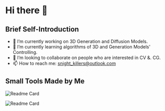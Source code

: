 # Hi there 👋

## Brief Self-Introduction

- 🔭 I’m currently working on 3D Generation and Diffusion Models.
- 🌱 I’m currently learning algorithms of 3D and Generation Models' Controlling.
- 👯 I’m looking to collaborate on people who are interested in CV &. CG.
- 📫 How to reach me: snight_killers@outlook.com

## Small Tools Made by Me

![Readme Card](https://github-readme-stats.vercel.app/api/pin/?username=night-killer&repo=pyAzureSpeech)

![Readme Card](https://github-readme-stats.vercel.app/api/pin/?username=night-killer&repo=HMM_pinyin)

<!--
**night-killer/night-killer** is a ✨ _special_ ✨ repository because its `README.md` (this file) appears on your GitHub profile.
Here are some ideas to get you started:
- 🔭 I’m currently working ...
- 🌱 I’m currently learning ...
- 👯 I’m looking to collaborate on ...
- 🤔 I’m looking for help with ...
- 💬 Ask me about ...
- 📫 How to reach me: ...
- 😄 Pronouns: ...
- ⚡ Fun fact: ...
-->
